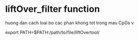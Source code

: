# liftOver_filter function

huong dan cach loai bo cac phan khong tot trong mau CpGs v

export PATH=$PATH:/path/to/file/liftOvertool/

